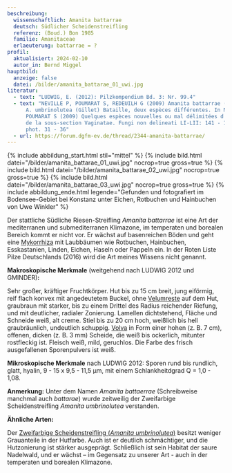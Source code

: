 ```yaml
---
beschreibung:
  wissenschaftlich: Amanita battarrae
  deutsch: Südlicher Scheidenstreifling
  referenz: (Boud.) Bon 1985
  familie: Amanitaceae
  erlaeuterung: battarrae = ?
profil:
  aktualisiert: 2024-02-10
  autor_in: Bernd Miggel
hauptbild:
  anzeige: false
  datei: /bilder/amanita_battarae_01_uwi.jpg
literatur:
  - text: "LUDWIG, E. (2012): Pilzkompendium Bd. 3: Nr. 99.4"
  - text: "NEVILLE P, POUMARAT S, REDEUILH G (2009) Amanita battarrae (Boud.) Bon et
      A. umbrinolutea (Gillet) Bataille, deux espèces différentes. In NEVILLE P,
      POUMARAT S (2009) Quelques espèces nouvelles ou mal délimitées d'Amanita
      de la sous-section Vaginatae. Fungi non delineati LI-LII: 141 - 176 +
      phot. 31 - 36"
  - url: https://forum.dgfm-ev.de/thread/2344-amanita-battarrae/
---
```

{% include abbildung_start.html stil="mittel" %}
{% include bild.html datei="/bilder/amanita_battarae_01_uwi.jpg" nocrop=true gross=true %}
{% include bild.html datei="/bilder/amanita_battarae_02_uwi.jpg" nocrop=true gross=true %}
{% include bild.html datei="/bilder/amanita_battarae_03_uwi.jpg" nocrop=true gross=true %}
{% include abbildung_ende.html legende="Gefunden und fotografiert im Bodensee-Gebiet bei Konstanz unter Eichen, Rotbuchen und Hainbuchen von Uwe Winkler" %}

Der stattliche Südliche Riesen-Streifling *Amanita battarrae* ist eine Art der mediterranen und submediterranen Klimazone, im temperaten und borealen Bereich kommt er nicht vor. Er wächst auf basenreichen Böden und geht eine [Mykorrhiza](Mykorrhiza "Glossar") mit Laubbäumen wie Rotbuchen, Hainbuchen, Esskastanien, Linden, Eichen, Haseln oder Pappeln ein. In der Roten Liste Pilze Deutschlands (2016) wird die Art meines Wissens nicht genannt.

**Makroskopische Merkmale** (weitgehend nach LUDWIG 2012 und GMINDER)**:**

Sehr großer, kräftiger Fruchtkörper. Hut bis zu 15 cm breit, jung eiförmig, reif flach konvex mit angedeutetem Buckel, ohne [Velumreste](Velum "Glossar") auf dem Hut, graubraun mit starker, bis zu einem Drittel des Radius reichender Riefung, und mit deutlicher, radialer Zonierung. Lamellen dichtstehend, Fläche und Schneide weiß, alt creme.  Stiel bis zu 20 cm hoch, weißlich bis hell graubräunlich, undeutlich schuppig. [Volva](Volva "Glossar") in Form einer hohen (z. B. 7 cm), offenen, dicken (z. B. 3 mm) Scheide, die weiß bis ockerlich, mitunter rostfleckig ist. Fleisch weiß, mild, geruchlos. Die Farbe des frisch ausgefallenen Sporenpulvers ist weiß.

**Mikroskopische Merkmale** nach LUDWIG 2012: Sporen rund bis rundlich, glatt, hyalin, 9 - 15 x 9,5 - 11,5 µm, mit einem Schlankheitdgrad Q = 1,0 - 1,08. 

**Anmerkung:** Unter dem Namen *Amanita battaerrae* (Schreibweise manchmal auch *battarae*) wurde zeitweilig der Zweifarbige Scheidenstreifling *Amanita umbrinolutea* verstanden.

**Ähnliche Arten:**

Der [Zweifarbige Scheidenstreifling (*Amanita umbrinolutea*)](/pilze/amanita-umbrinolutea-zweifarbiger-scheidenstreifling) besitzt weniger Grauanteile in der Hutfarbe. Auch ist er deutlich schmächtiger, und die Hutzonierung ist stärker ausgeprägt. Schließlich ist sein Habitat der saure Nadelwald, und er wächst – im Gegensatz zu unserer Art - auch in der temperaten und borealen Klimazone.